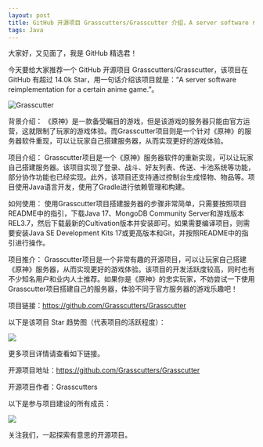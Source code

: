 ```yaml
---
layout: post
title: GitHub 开源项目 Grasscutters/Grasscutter 介绍，A server software reimplementation for a certain anime game.
tags: Java
---
```


大家好，又见面了，我是 GitHub 精选君！

今天要给大家推荐一个 GitHub 开源项目 Grasscutters/Grasscutter，该项目在 GitHub 有超过 14.0k Star，用一句话介绍该项目就是：“A server software reimplementation for a certain anime game.”。


![Grasscutter](https://socialify.git.ci/Grasscutters/Grasscutter/image?description=1&forks=1&issues=1&language=1&logo=https%3A%2F%2Fs2.loli.net%2F2022%2F04%2F25%2FxOiJn7lCdcT5Mw1.png&name=1&owner=1&pulls=1&stargazers=1&theme=Light)





背景介绍：
《原神》是一款备受瞩目的游戏，但是该游戏的服务器只能由官方运营，这就限制了玩家的游戏体验。而Grasscutter项目则是一个针对《原神》的服务器软件重现，可以让玩家自己搭建服务器，从而实现更好的游戏体验。

项目介绍：
Grasscutter项目是一个《原神》服务器软件的重新实现，可以让玩家自己搭建服务器。该项目实现了登录、战斗、好友列表、传送、卡池系统等功能，部分协作功能也已经实现。此外，该项目还支持通过控制台生成怪物、物品等。项目使用Java语言开发，使用了Gradle进行依赖管理和构建。

如何使用：
使用Grasscutter项目搭建服务器的步骤非常简单，只需要按照项目README中的指引，下载Java 17、MongoDB Community Server和游戏版本REL3.7，然后下载最新的Cultivation版本并安装即可。如果需要编译项目，则需要安装Java SE Development Kits 17或更高版本和Git，并按照README中的指引进行操作。

项目推介：
Grasscutter项目是一个非常有趣的开源项目，可以让玩家自己搭建《原神》服务器，从而实现更好的游戏体验。该项目的开发活跃度较高，同时也有不少知名用户和业内人士推荐。如果你是《原神》的忠实玩家，不妨尝试一下使用Grasscutter项目搭建自己的服务器，体验不同于官方服务器的游戏乐趣吧！

项目链接：https://github.com/Grasscutters/Grasscutter



以下是该项目 Star 趋势图（代表项目的活跃程度）：

![](https://api.star-history.com/svg?repos=Grasscutters/Grasscutter&type=Timeline)

更多项目详情请查看如下链接。

开源项目地址：https://github.com/Grasscutters/Grasscutter 

开源项目作者：Grasscutters

以下是参与项目建设的所有成员：

![](https://contrib.rocks/image?repo=Grasscutters/Grasscutter)

关注我们，一起探索有意思的开源项目。

